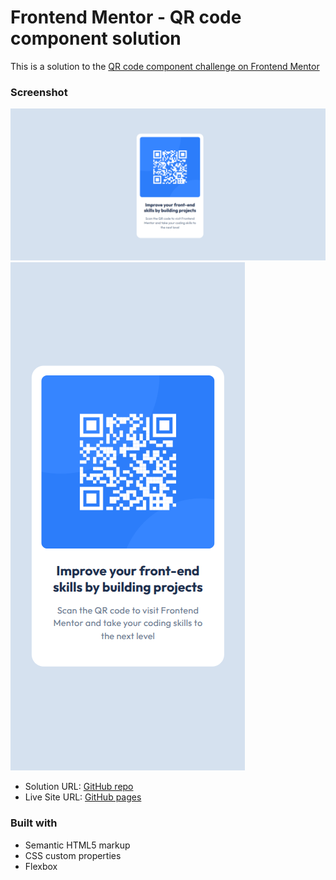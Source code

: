 # Frontend Mentor - QR code component solution

This is a solution to the [QR code component challenge on Frontend Mentor](https://www.frontendmentor.io/challenges/qr-code-component-iux_sIO_H)

### Screenshot

![Desktop](./screenshots/desktop.png)
![Mobile](./screenshots/mobile.png)

- Solution URL: [GitHub repo](https://github.com/VasylRosokha/qr-code-component)
- Live Site URL: [GitHub pages](https://vasylrosokha.github.io/qr-code-component/)

### Built with

- Semantic HTML5 markup
- CSS custom properties
- Flexbox
